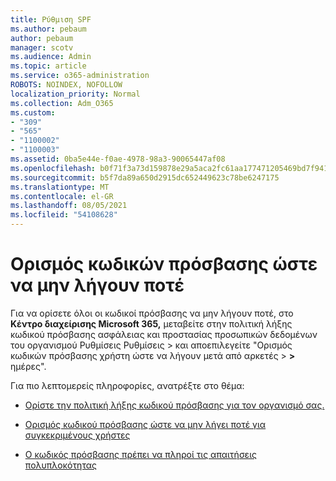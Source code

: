 ```yaml
---
title: Ρύθμιση SPF
ms.author: pebaum
author: pebaum
manager: scotv
ms.audience: Admin
ms.topic: article
ms.service: o365-administration
ROBOTS: NOINDEX, NOFOLLOW
localization_priority: Normal
ms.collection: Adm_O365
ms.custom:
- "309"
- "565"
- "1100002"
- "1100003"
ms.assetid: 0ba5e44e-f0ae-4978-98a3-90065447af08
ms.openlocfilehash: b0f71f3a73d159878e29a5aca2fc61aa177471205469bd7f941daf2a67bdcb68
ms.sourcegitcommit: b5f7da89a650d2915dc652449623c78be6247175
ms.translationtype: MT
ms.contentlocale: el-GR
ms.lasthandoff: 08/05/2021
ms.locfileid: "54108628"
---
```

# <a name="set-passwords-to-never-expire"></a>Ορισμός κωδικών πρόσβασης ώστε να μην λήγουν ποτέ

Για να ορίσετε όλοι οι κωδικοί πρόσβασης να μην λήγουν ποτέ, στο **Κέντρο διαχείρισης Microsoft 365,** μεταβείτε στην πολιτική λήξης κωδικού πρόσβασης ασφάλειας και προστασίας προσωπικών δεδομένων του οργανισμού Ρυθμίσεις Ρυθμίσεις > και αποεπιλεγείτε "Ορισμός κωδικών πρόσβασης χρήστη ώστε να λήγουν μετά από αρκετές  >  **[](https://portal.office.com/adminportal/home#/settings/security)  >  [](https://portal.microsoft.com/Adminportal/Home#/Settings/SecurityPrivacy/:/Settings/L1/PasswordPolicy)** ημέρες".
  
Για πιο λεπτομερείς πληροφορίες, ανατρέξτε στο θέμα:

- [Ορίστε την πολιτική λήξης κωδικού πρόσβασης για τον οργανισμό σας.](https://docs.microsoft.com/microsoft-365/admin/manage/set-password-expiration-policy)
  
- [Ορισμός κωδικού πρόσβασης ώστε να μην λήγει ποτέ για συγκεκριμένους χρήστες](https://docs.microsoft.com/microsoft-365/admin/add-users/set-password-to-never-expire)

- [Ο κωδικός πρόσβασης πρέπει να πληροί τις απαιτήσεις πολυπλοκότητας](https://docs.microsoft.com/windows/security/threat-protection/security-policy-settings/password-must-meet-complexity-requirements)
  